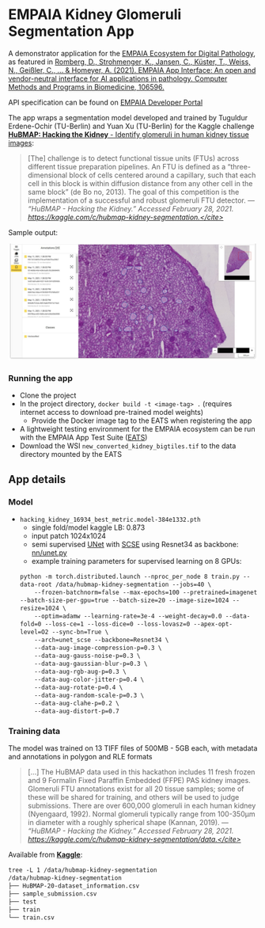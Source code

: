 # EMPAIA Kidney Glomeruli Segmentation App

A demonstrator application for the [EMPAIA Ecosystem for Digital Pathology](https://www.empaia.org/), as featured in [Romberg, D., Strohmenger, K., Jansen, C., Küster, T., Weiss, N., Geißler, C., ... & Homeyer, A. (2021). EMPAIA App Interface: An open and vendor-neutral interface for AI applications in pathology. Computer Methods and Programs in Biomedicine, 106596.](https://doi.org/10.1016/j.cmpb.2021.106596)

API specification can be found on [EMPAIA Developer Portal](https://developer.empaia.org/app_developer_docs/draft-3/#/)

The app wraps a segmentation model developed and trained by Tuguldur Erdene-Ochir (TU-Berlin) and Yuan Xu (TU-Berlin) for the Kaggle challenge [**HuBMAP: Hacking the Kidney** - Identify glomeruli in human kidney tissue images](https://www.kaggle.com/c/hubmap-kidney-segmentation):

> [The] challenge is to detect functional tissue units (FTUs) across different tissue preparation pipelines. An FTU is defined as a “three-dimensional block of cells centered around a capillary, such that each cell in this block is within diffusion distance from any other cell in the same block” (de Bo
no, 2013). The goal of this competition is the implementation of a successful and robust glomeruli FTU detector. &mdash; <cite>“HuBMAP - Hacking the Kidney.” Accessed February 28, 2021. https://kaggle.com/c/hubmap-kidney-segmentation.</cite>

Sample output:

![](assets/app_screenshot.png)

### Running the app

- Clone the project
- In the project directory, `docker build -t <image-tag> .` (requires internet access to download pre-trained model weights)
  - Provide the Docker image tag to the EATS when registering the app
- A lightweight testing environment for the EMPAIA ecosystem can be run with the EMPAIA App Test Suite ([EATS](https://gitlab.com/empaia/integration/empaia-app-test-suite))
- Download the WSI `new_converted_kidney_bigtiles.tif` to the data directory mounted by the EATS

## App details

### Model
* `hacking_kidney_16934_best_metric.model-384e1332.pth`
  * single fold/model kaggle LB: 0.873
  * input patch 1024x1024
  * semi supervised [UNet](https://arxiv.org/abs/1505.04597) with [SCSE](https://arxiv.org/abs/1803.02579) using Resnet34 as backbone: [nn/unet.py](nn/unet.py)
  * example training parameters for supervised learning on 8 GPUs:
  ```
  python -m torch.distributed.launch --nproc_per_node 8 train.py --data-root /data/hubmap-kidney-segmentation --jobs=40 \
      --frozen-batchnorm=false --max-epochs=100 --pretrained=imagenet --batch-size-per-gpu=true --batch-size=20 --image-size=1024 --resize=1024 \
      --optim=adamw --learning-rate=3e-4 --weight-decay=0.0 --data-fold=0 --loss-ce=1 --loss-dice=0 --loss-lovasz=0 --apex-opt-level=O2 --sync-bn=True \
      --arch=unet_scse --backbone=Resnet34 \
      --data-aug-image-compression-p=0.3 \
      --data-aug-gauss-noise-p=0.3 \
      --data-aug-gaussian-blur-p=0.3 \
      --data-aug-rgb-aug-p=0.3 \
      --data-aug-color-jitter-p=0.4 \
      --data-aug-rotate-p=0.4 \
      --data-aug-random-scale-p=0.3 \
      --data-aug-clahe-p=0.2 \
      --data-aug-distort-p=0.7
  ```
 
### Training data

The model was trained on 13 TIFF files of 500MB - 5GB each, with metadata and annotations in polygon and RLE formats

 > [...] The HuBMAP data used in this hackathon includes 11 fresh frozen and 9 Formalin Fixed Paraffin Embedded (FFPE) PAS kidney images. Glomeruli FTU annotations exist for all 20 tissue samples; some of these will be shared for training, and others will be used to judge submissions.
> There are over 600,000 glomeruli in each human kidney (Nyengaard, 1992). Normal glomeruli typically range from 100-350μm in diameter with a roughly spherical shape (Kannan, 2019).  &mdash; <cite>“HuBMAP - Hacking the Kidney.” Accessed February 28, 2021. https://kaggle.com/c/hubmap-kidney-segmentation/data.</cite>

  Available from [**Kaggle**](https://www.kaggle.com/c/hubmap-kidney-segmentation/data):

  ```
  tree -L 1 /data/hubmap-kidney-segmentation
  /data/hubmap-kidney-segmentation
  ├── HuBMAP-20-dataset_information.csv
  ├── sample_submission.csv
  ├── test
  ├── train
  └── train.csv
  ```
  
